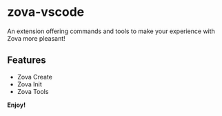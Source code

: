 # zova-vscode

An extension offering commands and tools to make your experience with Zova more pleasant!

## Features

- Zova Create
- Zova Init
- Zova Tools

**Enjoy!**
